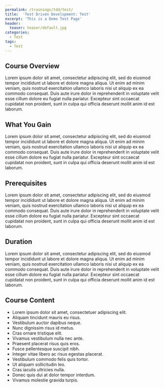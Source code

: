 ```yaml
---
permalink: /trainings/tdd/test/
title:  'Test Driven Development: Test'
excerpt: 'This is a Demo Test Page'
header:
  teaser: teaser/default.jpg
categories:
  - Test
tags:
  - Test
---
```


## Course Overview

Lorem ipsum dolor sit amet, consectetur adipiscing elit, sed do eiusmod tempor incididunt ut labore et dolore magna aliqua. Ut enim ad minim veniam, quis nostrud exercitation ullamco laboris nisi ut aliquip ex ea commodo consequat. Duis aute irure dolor in reprehenderit in voluptate velit esse cillum dolore eu fugiat nulla pariatur. Excepteur sint occaecat cupidatat non proident, sunt in culpa qui officia deserunt mollit anim id est laborum.

## What You Gain
Lorem ipsum dolor sit amet, consectetur adipiscing elit, sed do eiusmod tempor incididunt ut labore et dolore magna aliqua. Ut enim ad minim veniam, quis nostrud exercitation ullamco laboris nisi ut aliquip ex ea commodo consequat. Duis aute irure dolor in reprehenderit in voluptate velit esse cillum dolore eu fugiat nulla pariatur. Excepteur sint occaecat cupidatat non proident, sunt in culpa qui officia deserunt mollit anim id est laborum.

## Prerequisites
Lorem ipsum dolor sit amet, consectetur adipiscing elit, sed do eiusmod tempor incididunt ut labore et dolore magna aliqua. Ut enim ad minim veniam, quis nostrud exercitation ullamco laboris nisi ut aliquip ex ea commodo consequat. Duis aute irure dolor in reprehenderit in voluptate velit esse cillum dolore eu fugiat nulla pariatur. Excepteur sint occaecat cupidatat non proident, sunt in culpa qui officia deserunt mollit anim id est laborum.

## Duration

Lorem ipsum dolor sit amet, consectetur adipiscing elit, sed do eiusmod tempor incididunt ut labore et dolore magna aliqua. Ut enim ad minim veniam, quis nostrud exercitation ullamco laboris nisi ut aliquip ex ea commodo consequat. Duis aute irure dolor in reprehenderit in voluptate velit esse cillum dolore eu fugiat nulla pariatur. Excepteur sint occaecat cupidatat non proident, sunt in culpa qui officia deserunt mollit anim id est laborum.

## Course Content

+ Lorem ipsum dolor sit amet, consectetuer adipiscing elit.
+ Aliquam tincidunt mauris eu risus.
+ Vestibulum auctor dapibus neque.
+ Nunc dignissim risus id metus.
+ Cras ornare tristique elit.
+ Vivamus vestibulum nulla nec ante.
+ Praesent placerat risus quis eros.
+ Fusce pellentesque suscipit nibh.
+ Integer vitae libero ac risus egestas placerat.
+ Vestibulum commodo felis quis tortor.
+ Ut aliquam sollicitudin leo.
+ Cras iaculis ultricies nulla.
+ Donec quis dui at dolor tempor interdum.
+ Vivamus molestie gravida turpis.
